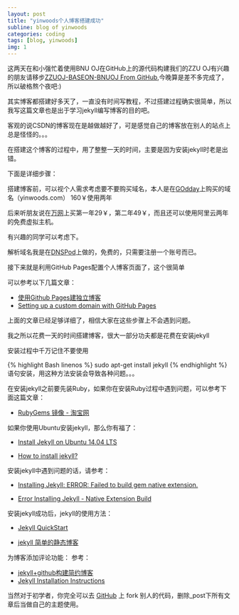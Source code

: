```yaml
---
layout: post
title: "yinwoods个人博客搭建成功"
subline: blog of yinwoods
categories: coding
tags: [blog, yinwoods]
img: 1
---
```


这两天在和小强忙着使用BNU OJ在GitHub上的源代码构建我们的ZZU OJ有兴趣的朋友请移步[ZZUOJ-BASEON-BNUOJ From GitHub](https://github.com/ZZUACM/ZZUOJ-BASEON-BNUOJ),今晚算是差不多完成了，所以破格熬个夜吧:)

其实博客都搭建好多天了，一直没有时间写教程，不过搭建过程确实很简单，所以我写这篇文章也是出于学习jekyll编写博客的目的吧。

客观的说CSDN的博客现在是越做越好了，可是感觉自己的博客放在别人的站点上总是怪怪的。。。

在搭建这个博客的过程中，用了整整一天的时间，主要是因为安装jekyll时老是出错。

下面是详细步骤：

搭建博客前，可以视个人需求考虑要不要购买域名，本人是在[GOdday](http://www.godaddy.com/)上购买的域名（yinwoods.com）
160￥使用两年

后来听朋友说在[万网](http://www.net.cn/?spm=5334.642894.2.3.8W3O0N)上买第一年29￥，第二年49￥，而且还可以使用阿里云两年的免费虚拟主机。

有兴趣的同学可以考虑下。

解析域名我是在[DNSPod](https://www.dnspod.cn/)上做的，免费的，只需要注册一个账号而已。

接下来就是利用GitHub Pages配置个人博客页面了，这个很简单

可以参考以下几篇文章：

+ [使用Github Pages建独立博客](http://beiyuu.com/github-pages/)
+ [Setting up a custom domain with GitHub Pages](https://help.github.com/articles/setting-up-a-custom-domain-with-github-pages/)

上面的文章已经足够详细了，相信大家在这些步骤上不会遇到问题。

我之所以花费一天的时间搭建博客，很大一部分功夫都是花费在安装jekyll

安装过程中千万记住不要使用


{% highlight Bash linenos %}
        sudo apt-get install jekyll
{% endhighlight %}
语句安装，用这种方法安装会导致各种问题。。。

在安装jekyll之前要先装Ruby，如果你在安装Ruby过程中遇到问题，可以参考下面这篇文章：

+ [RubyGems 镜像 - 淘宝网](http://ruby.taobao.org/)

如果你使用Ubuntu安装jekyll，那么你有福了：

+ [Install Jekyll on Ubuntu 14.04 LTS](http://sharadchhetri.com/2014/06/30/install-jekyll-on-ubuntu-14-04-lts/)

+ [How to install jekyll?](http://askubuntu.com/questions/305884/how-to-install-jekyll)

安装jekyll中遇到问题的话，请参考：

+ [Installing Jekyll: ERROR: Failed to build gem native extension.](https://github.com/jekyll/jekyll-help/issues/209)

+ [Error Installing Jekyll - Native Extension Build](http://stackoverflow.com/questions/10725767/error-installing-jekyll-native-extension-build)

安装jekyll成功后，jekyll的使用方法：

+ [Jekyll QuickStart](http://jekyllbootstrap.com/usage/jekyll-quick-start.html)

+ [jekyll 简单的静态博客](http://jekyllcn.com/)

为博客添加评论功能：
参考：

+ [jekyll+github构建简约博客](http://blog.masr.in/geek/add_comment_to_jekyll.html)
+ [Jekyll Installation Instructions](https://help.disqus.com/customer/portal/articles/472138-jekyll-installation-instructions)

当然对于初学者，你完全可以去 [GitHub](https://github.com) 上 fork 别人的代码，删除_post下所有文章后当做自己的主题使用。
